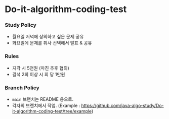 # Do-it-algorithm-coding-test

### Study Policy
- 월요일 저녁에 상의하고 싶은 문제 공유
- 화요일에 문제를 취사 선택해서 발표 & 공유

### Rules
- 지각 시 5천원 (마진 추후 협의)
- 결석 2회 이상 시 회 당 1만원

### Branch Policy
- `main` 브랜치는 README 용으로.
- 각자의 브랜치에서 작업. (Example : https://github.com/java-algo-study/Do-it-algorithm-coding-test/tree/example)
  

